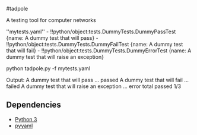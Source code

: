 #tadpole

A testing tool for computer networks

''mytests.yaml''
    - !!python/object:tests.DummyTests.DummyPassTest {name: A dummy test that will pass}
    - !!python/object:tests.DummyTests.DummyFailTest {name: A dummy test that will fail}
    - !!python/object:tests.DummyTests.DummyErrorTest {name: A dummy test that will raise an exception}

python tadpole.py -f mytests.yaml

Output:
    A dummy test that will pass ... passed
    A dummy test that will fail ... failed
    A dummy test that will raise an exception ... error
    total passed 1/3

## Dependencies
* [Python 3](https://www.python.org/download/releases/3.0/)
* [pyyaml](http://pyyaml.org/)